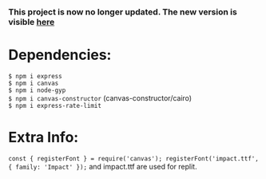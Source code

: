 ### This project is now no longer updated. The new version is visible [here](https://github.com/SnoozedsGithub/API-v2)

# Dependencies:
```$ npm i express```\
```$ npm i canvas```\
```$ npm i node-gyp```\
```$ npm i canvas-constructor``` (canvas-constructor/cairo)\
```$ npm i express-rate-limit```

# Extra Info:

`const { registerFont } = require('canvas');
registerFont('impact.ttf', { family: 'Impact' });`
and impact.ttf are used for replit.
